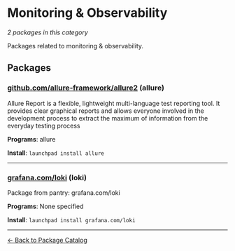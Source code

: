 # Monitoring & Observability

*2 packages in this category*

Packages related to monitoring & observability.

## Packages

### [github.com/allure-framework/allure2](../packages/github.com/allure-framework/allure2.md) (allure)

Allure Report is a flexible, lightweight multi-language test reporting tool. It provides clear graphical reports and allows everyone involved in the development process to extract the maximum of information from the everyday testing process

**Programs**: allure

**Install**: `launchpad install allure`

---

### [grafana.com/loki](../packages/grafana.com/loki/index.md) (loki)

Package from pantry: grafana.com/loki

**Programs**: None specified

**Install**: `launchpad install grafana.com/loki`

---

[← Back to Package Catalog](../package-catalog.md)
